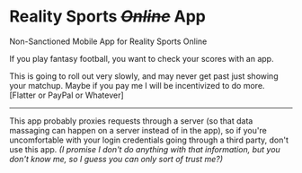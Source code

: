 # Reality Sports _~~Online~~_ App
Non-Sanctioned Mobile App for Reality Sports Online

If you play fantasy football, you want to check your scores with an app.

This is going to roll out very slowly, and may never get past just showing your matchup.  Maybe if you pay me I will be incentivized to do more.  [Flatter or PayPal or Whatever]


---
This app probably proxies requests through a server (so that data massaging can happen on a server instead of in the app), so if you're uncomfortable with your login credentials going through a third party, don't use this app.  _(I promise I don't do anything with that information, but you don't know me, so I guess you can only sort of trust me?)_
